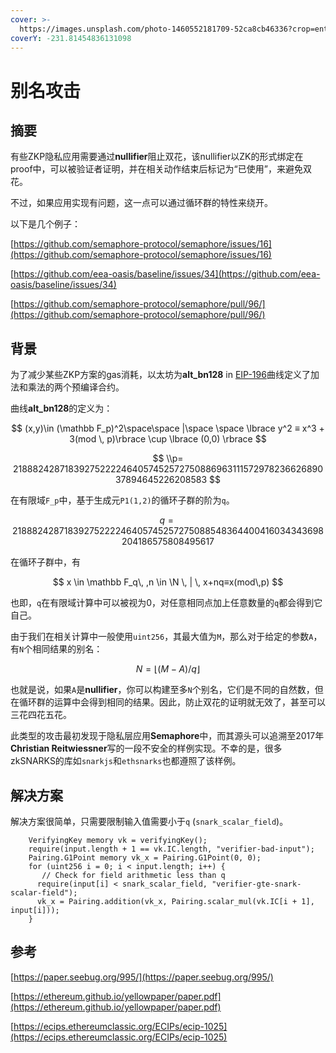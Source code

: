 ```yaml
---
cover: >-
  https://images.unsplash.com/photo-1460552181709-52ca8cb46336?crop=entropy&cs=tinysrgb&fm=jpg&ixid=MnwxOTcwMjR8MHwxfHNlYXJjaHw0fHxpZGVudGljYWx8ZW58MHx8fHwxNjU3MDk4OTgy&ixlib=rb-1.2.1&q=80
coverY: -231.81454836131098
---
```


# 别名攻击

## 摘要

有些ZKP隐私应用需要通过**nullifier**阻止双花，该nullifier以ZK的形式绑定在proof中，可以被验证者证明，并在相关动作结束后标记为“已使用”，来避免双花。

不过，如果应用实现有问题，这一点可以通过循环群的特性来绕开。

以下是几个例子：

[https://github.com/semaphore-protocol/semaphore/issues/16](https://github.com/semaphore-protocol/semaphore/issues/16)

[https://github.com/eea-oasis/baseline/issues/34](https://github.com/eea-oasis/baseline/issues/34)

[https://github.com/semaphore-protocol/semaphore/pull/96/](https://github.com/semaphore-protocol/semaphore/pull/96/)

## 背景

为了减少某些ZKP方案的gas消耗，以太坊为**alt\_bn128** in [EIP-196](https://eips.ethereum.org/EIPS/eip-196)曲线定义了加法和乘法的两个预编译合约。

曲线**alt\_bn128**的定义为：

$$
(x,y)\in (\mathbb F_p)^2\space\space |\space \space \lbrace y^2 ≡ x^3 + 3(mod \, p)\rbrace \cup \lbrace (0,0) \rbrace
$$

$$
\\p= 21888242871839275222246405745257275088696311157297823662689037894645226208583
$$

在有限域`F_p`中，基于生成元`P1(1,2)`的循环子群的阶为`q`。

$$
q = 21888242871839275222246405745257275088548364400416034343698204186575808495617
$$

在循环子群中，有

$$
x \in \mathbb F_q\, ,n \in \N \, | \, x+nq≡x(mod\,p)
$$

也即，`q`在有限域计算中可以被视为0，对任意相同点加上任意数量的`q`都会得到它自己。

由于我们在相关计算中一般使用`uint256`，其最大值为`M`，那么对于给定的参数`A`，有`N`个相同结果的别名：

$$
N =⌊(M-A)/q⌋
$$

也就是说，如果`A`是**nullifier**，你可以构建至多`N`个别名，它们是不同的自然数，但在循环群的运算中会得到相同的结果。因此，防止双花的证明就无效了，甚至可以三花四花五花。

此类型的攻击最初发现于隐私层应用**Semaphore**中，而其源头可以追溯至2017年**Christian Reitwiessner**写的一段不安全的样例实现。不幸的是，很多zkSNARKS的库如`snarkjs`和`ethsnarks`也都遵照了该样例。

## 解决方案

解决方案很简单，只需要限制输入值需要小于`q` (`snark_scalar_field`)。

```
    VerifyingKey memory vk = verifyingKey();
    require(input.length + 1 == vk.IC.length, "verifier-bad-input");
    Pairing.G1Point memory vk_x = Pairing.G1Point(0, 0);
    for (uint256 i = 0; i < input.length; i++) {
       // Check for field arithmetic less than q
      require(input[i] < snark_scalar_field, "verifier-gte-snark-scalar-field");
      vk_x = Pairing.addition(vk_x, Pairing.scalar_mul(vk.IC[i + 1], input[i]));
    }
```

## 参考

[https://paper.seebug.org/995/](https://paper.seebug.org/995/)

[https://ethereum.github.io/yellowpaper/paper.pdf](https://ethereum.github.io/yellowpaper/paper.pdf)

[https://ecips.ethereumclassic.org/ECIPs/ecip-1025](https://ecips.ethereumclassic.org/ECIPs/ecip-1025)



